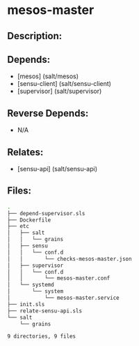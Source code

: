 # mesos-master

## Description:



## Depends:

  -  [mesos] (salt/mesos)
  -  [sensu-client] (salt/sensu-client)
  -  [supervisor] (salt/supervisor)

## Reverse Depends:

  -  N/A

## Relates:

  -  [sensu-api] (salt/sensu-api)

## Files:

```bash
.
├── depend-supervisor.sls
├── Dockerfile
├── etc
│   ├── salt
│   │   └── grains
│   ├── sensu
│   │   └── conf.d
│   │       └── checks-mesos-master.json
│   ├── supervisor
│   │   └── conf.d
│   │       └── mesos-master.conf
│   └── systemd
│       └── system
│           └── mesos-master.service
├── init.sls
├── relate-sensu-api.sls
└── salt
    └── grains

9 directories, 9 files
```
